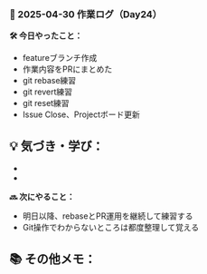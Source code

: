 ### 📅 2025-04-30 作業ログ（Day24）

**🛠 今日やったこと：**
- featureブランチ作成
- 作業内容をPRにまとめた
- git rebase練習
- git revert練習
- git reset練習
- Issue Close、Projectボード更新

**💡 気づき・学び：**
- 
  - 
  - 

**🔜 次にやること：**
- 明日以降、rebaseとPR運用を継続して練習する
- Git操作でわからないところは都度整理して覚える

**📚 その他メモ：**
- 